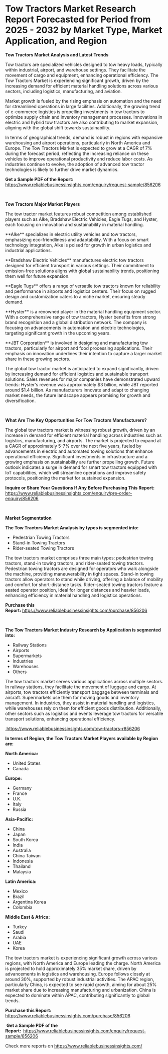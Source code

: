 <p><h1>Tow Tractors Market Research Report Forecasted for Period from 2025 -  2032 by Market Type, Market Application, and Region</h1></p><p><strong>Tow Tractors Market Analysis and Latest Trends</strong></p>
<p><p>Tow tractors are specialized vehicles designed to tow heavy loads, typically within industrial, airport, and warehouse settings. They facilitate the movement of cargo and equipment, enhancing operational efficiency. The Tow Tractors Market is experiencing significant growth, driven by the increasing demand for efficient material handling solutions across various sectors, including logistics, manufacturing, and aviation.</p><p>Market growth is fueled by the rising emphasis on automation and the need for streamlined operations in large facilities. Additionally, the growing trend of e-commerce logistics is propelling investments in tow tractors to optimize supply chain and inventory management processes. Innovations in electric and hybrid tow tractors are also contributing to market expansion, aligning with the global shift towards sustainability.</p><p>In terms of geographical trends, demand is robust in regions with expansive warehousing and airport operations, particularly in North America and Europe. The Tow Tractors Market is expected to grow at a CAGR of 7% during the forecast period, reflecting the increasing reliance on these vehicles to improve operational productivity and reduce labor costs. As industries continue to evolve, the adoption of advanced tow tractor technologies is likely to further drive market dynamics.</p></p>
<p><strong>Get a Sample PDF of the Report:&nbsp;</strong> <a href="https://www.reliablebusinessinsights.com/enquiry/request-sample/856206?utm_campaign=3298&utm_medium=2&utm_source=Github&utm_content=ia&utm_term=08042025&utm_id=tow-tractors">https://www.reliablebusinessinsights.com/enquiry/request-sample/856206</a></p>
<p>&nbsp;</p>
<p><strong>Tow Tractors Major Market Players</strong></p>
<p><p>The tow tractor market features robust competition among established players such as Alke, Bradshaw Electric Vehicles, Eagle Tugs, and Hyster, each focusing on innovation and sustainability in material handling.</p><p>**Alke** specializes in electric utility vehicles and tow tractors, emphasizing eco-friendliness and adaptability. With a focus on smart technology integration, Alke is poised for growth in urban logistics and industrial applications.</p><p>**Bradshaw Electric Vehicles** manufactures electric tow tractors designed for efficient transport in various settings. Their commitment to emission-free solutions aligns with global sustainability trends, positioning them well for future expansion.</p><p>**Eagle Tugs** offers a range of versatile tow tractors known for reliability and performance in airports and logistics centers. Their focus on rugged design and customization caters to a niche market, ensuring steady demand.</p><p>**Hyster** is a renowned player in the material handling equipment sector. With a comprehensive range of tow tractors, Hyster benefits from strong brand recognition and a global distribution network. The company is focusing on advancements in automation and electric technologies, targeting significant growth in the upcoming years.</p><p>**JBT Corporation** is involved in designing and manufacturing tow tractors, particularly for airport and food processing applications. Their emphasis on innovation underlines their intention to capture a larger market share in these growing sectors.</p><p>The global tow tractor market is anticipated to expand significantly, driven by increasing demand for efficient logistics and sustainable transport solutions. Sales revenues for major companies have demonstrated upward trends: Hyster's revenue was approximately $3 billion, while JBT reported around $1.4 billion. As manufacturers innovate and adapt to changing market needs, the future landscape appears promising for growth and diversification.</p></p>
<p>&nbsp;</p>
<p><strong>What Are The Key Opportunities For Tow Tractors Manufacturers?</strong></p>
<p><p>The global tow tractors market is witnessing robust growth, driven by an increase in demand for efficient material handling across industries such as logistics, manufacturing, and airports. The market is projected to expand at a CAGR of approximately 5-7% over the next five years, fueled by advancements in electric and automated towing solutions that enhance operational efficiency. Significant investments in infrastructure and a growing emphasis on sustainability are further propelling growth. Future outlook indicates a surge in demand for smart tow tractors equipped with IoT capabilities, which will streamline operations and improve safety protocols, positioning the market for sustained expansion.</p></p>
<p><strong>Inquire or Share Your Questions If Any Before Purchasing This Report:</strong> <a href="https://www.reliablebusinessinsights.com/enquiry/pre-order-enquiry/856206?utm_campaign=3298&utm_medium=2&utm_source=Github&utm_content=ia&utm_term=08042025&utm_id=tow-tractors">https://www.reliablebusinessinsights.com/enquiry/pre-order-enquiry/856206</a></p>
<p>&nbsp;</p>
<p><strong>Market Segmentation</strong></p>
<p><strong>The Tow Tractors Market Analysis by types is segmented into:</strong></p>
<p><ul><li>Pedestrian Towing Tractors</li><li>Stand-in Towing Tractors</li><li>Rider-seated Towing Tractors</li></ul></p>
<p><p>The tow tractors market comprises three main types: pedestrian towing tractors, stand-in towing tractors, and rider-seated towing tractors. Pedestrian towing tractors are designed for operators who walk alongside the machine, providing maneuverability in tight spaces. Stand-in towing tractors allow operators to stand while driving, offering a balance of mobility and comfort for short-distance tasks. Rider-seated towing tractors feature a seated operator position, ideal for longer distances and heavier loads, enhancing efficiency in material handling and logistics operations.</p></p>
<p><strong>Purchase this Report:&nbsp;</strong><a href="https://www.reliablebusinessinsights.com/purchase/856206?utm_campaign=3298&utm_medium=2&utm_source=Github&utm_content=ia&utm_term=08042025&utm_id=tow-tractors">https://www.reliablebusinessinsights.com/purchase/856206</a></p>
<p>&nbsp;</p>
<p><strong>The Tow Tractors Market Industry Research by Application is segmented into:</strong></p>
<p><ul><li>Railway Stations</li><li>Airports</li><li>Supermarkets</li><li>Industries</li><li>Warehouses</li><li>Others</li></ul></p>
<p><p>The tow tractors market serves various applications across multiple sectors. In railway stations, they facilitate the movement of luggage and cargo. At airports, tow tractors efficiently transport baggage between terminals and aircraft. Supermarkets use them for moving goods and inventory management. In industries, they assist in material handling and logistics, while warehouses rely on them for efficient goods distribution. Additionally, other sectors such as logistics and events leverage tow tractors for versatile transport solutions, enhancing operational efficiency.</p></p>
<p><a href="https://www.reliablebusinessinsights.com/tow-tractors-r856206?utm_campaign=3298&utm_medium=2&utm_source=Github&utm_content=ia&utm_term=08042025&utm_id=tow-tractors">&nbsp;https://www.reliablebusinessinsights.com/tow-tractors-r856206</a></p>
<p><strong>In terms of Region, the Tow Tractors Market Players available by Region are:</strong></p>
<p>
    <p> <strong> North America: </strong>
        <ul>
            <li>United States</li>
            <li>Canada</li>
        </ul>
        </p> 
    <p> <strong> Europe: </strong>
        <ul>
            <li>Germany</li>
            <li>France</li>
            <li>U.K.</li>
            <li>Italy</li>
            <li>Russia</li>
        </ul>
        </p> 
    <p> <strong> Asia-Pacific: </strong>
        <ul>
            <li>China</li>
            <li>Japan</li>
            <li>South Korea</li>
            <li>India</li>
            <li>Australia</li>
            <li>China Taiwan</li>
            <li>Indonesia</li>
            <li>Thailand</li>
            <li>Malaysia</li>
        </ul>
        </p> 
    <p> <strong> Latin America: </strong>
        <ul>
            <li>Mexico</li>
            <li>Brazil</li>
            <li>Argentina Korea</li>
            <li>Colombia</li>
        </ul>
        </p> 
    <p> <strong> Middle East & Africa: </strong>
        <ul>
            <li>Turkey</li>
            <li>Saudi</li>
            <li>Arabia</li>
            <li>UAE</li>
            <li>Korea</li>
        </ul>
    </p>
    </p>
<p><p>The tow tractors market is experiencing significant growth across various regions, with North America and Europe leading the charge. North America is projected to hold approximately 35% market share, driven by advancements in logistics and warehousing. Europe follows closely at around 30%, supported by robust industrial activities. The APAC region, particularly China, is expected to see rapid growth, aiming for about 25% market share due to increasing manufacturing and urbanization. China is expected to dominate within APAC, contributing significantly to global trends.</p></p>
<p><strong>Purchase this Report: </strong><a href="https://www.reliablebusinessinsights.com/purchase/856206?utm_campaign=3298&utm_medium=2&utm_source=Github&utm_content=ia&utm_term=08042025&utm_id=tow-tractors">https://www.reliablebusinessinsights.com/purchase/856206</a></p>
<p>&nbsp;<strong>Get a Sample PDF of the Report:&nbsp;&nbsp;</strong><a href="https://www.reliablebusinessinsights.com/enquiry/request-sample/856206?utm_campaign=3298&utm_medium=2&utm_source=Github&utm_content=ia&utm_term=08042025&utm_id=tow-tractors">https://www.reliablebusinessinsights.com/enquiry/request-sample/856206</a></p>
<p><strong></strong></p>
<p>Check more reports on <a href="https://www.reliablebusinessinsights.com/?utm_campaign=3298&utm_medium=2&utm_source=Github&utm_content=ia&utm_term=08042025&utm_id=tow-tractors">https://www.reliablebusinessinsights.com/</a></p>